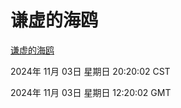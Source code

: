 # 谦虚的海鸥
[谦虚的海鸥](http://219.139.197.74:56308/qxdho/course/base/hotlink/index.php)

2024年 11月 03日 星期日 20:20:02 CST

2024年 11月 03日 星期日 12:20:02 GMT
